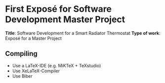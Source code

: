# First Exposé for Software Development Master Project

**Title**: Software Development for a Smart Radiator Thermostat
**Type of work**: Exposé for a Master Project

## Compiling

- Use a LaTeX-IDE (e.g. MiKTeX + TeXstudio)
- Use XeLaTeX-Compiler
- Use Biber